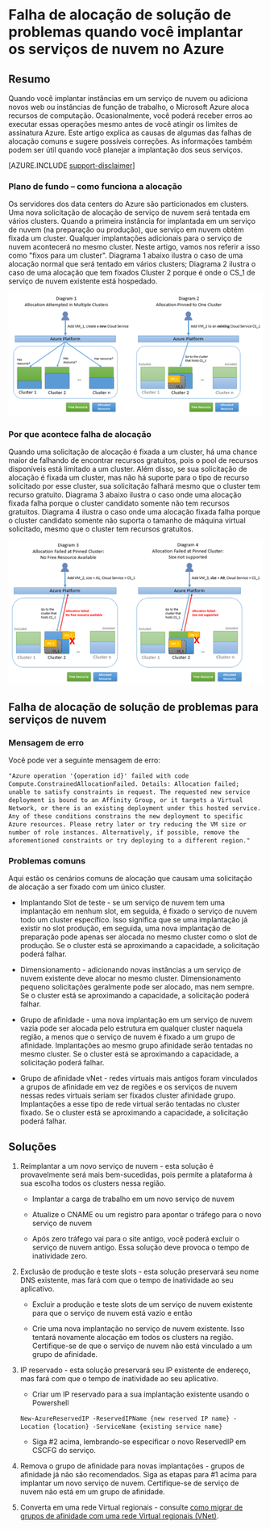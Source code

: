 <properties
    pageTitle="Solução de problemas de falha de alocação de serviço de nuvem | Microsoft Azure"
    description="Falha de alocação de solução de problemas quando você implantar os serviços de nuvem no Azure"
    services="azure-service-management, cloud-services"
    documentationCenter=""
    authors="simonxjx"
    manager="felixwu"
    editor=""
    tags="top-support-issue"/>

<tags
    ms.service="cloud-services"
    ms.workload="na"
    ms.tgt_pltfrm="ibiza"
    ms.devlang="na"
    ms.topic="article"
    ms.date="10/12/2016"
    ms.author="v-six"/>



# <a name="troubleshooting-allocation-failure-when-you-deploy-cloud-services-in-azure"></a>Falha de alocação de solução de problemas quando você implantar os serviços de nuvem no Azure

## <a name="summary"></a>Resumo
Quando você implantar instâncias em um serviço de nuvem ou adiciona novos web ou instâncias de função de trabalho, o Microsoft Azure aloca recursos de computação. Ocasionalmente, você poderá receber erros ao executar essas operações mesmo antes de você atingir os limites de assinatura Azure. Este artigo explica as causas de algumas das falhas de alocação comuns e sugere possíveis correções. As informações também podem ser útil quando você planejar a implantação dos seus serviços.

[AZURE.INCLUDE [support-disclaimer](../../includes/support-disclaimer.md)]

### <a name="background--how-allocation-works"></a>Plano de fundo – como funciona a alocação
Os servidores dos data centers do Azure são particionados em clusters. Uma nova solicitação de alocação de serviço de nuvem será tentada em vários clusters. Quando a primeira instância for implantada em um serviço de nuvem (na preparação ou produção), que serviço em nuvem obtém fixada um cluster. Qualquer implantações adicionais para o serviço de nuvem acontecerá no mesmo cluster. Neste artigo, vamos nos referir a isso como "fixos para um cluster". Diagrama 1 abaixo ilustra o caso de uma alocação normal que será tentado em vários clusters; Diagrama 2 ilustra o caso de uma alocação que tem fixados Cluster 2 porque é onde o CS_1 de serviço de nuvem existente está hospedado.

![Diagrama de alocação](./media/cloud-services-allocation-failure/Allocation1.png)

### <a name="why-allocation-failure-happens"></a>Por que acontece falha de alocação
Quando uma solicitação de alocação é fixada a um cluster, há uma chance maior de falhando de encontrar recursos gratuitos, pois o pool de recursos disponíveis está limitado a um cluster. Além disso, se sua solicitação de alocação é fixada um cluster, mas não há suporte para o tipo de recurso solicitado por esse cluster, sua solicitação falhará mesmo que o cluster tem recurso gratuito. Diagrama 3 abaixo ilustra o caso onde uma alocação fixada falha porque o cluster candidato somente não tem recursos gratuitos. Diagrama 4 ilustra o caso onde uma alocação fixada falha porque o cluster candidato somente não suporta o tamanho de máquina virtual solicitado, mesmo que o cluster tem recursos gratuitos.

![Falha de alocação fixada](./media/cloud-services-allocation-failure/Allocation2.png)

## <a name="troubleshooting-allocation-failure-for-cloud-services"></a>Falha de alocação de solução de problemas para serviços de nuvem
### <a name="error-message"></a>Mensagem de erro
Você pode ver a seguinte mensagem de erro:

    "Azure operation '{operation id}' failed with code Compute.ConstrainedAllocationFailed. Details: Allocation failed; unable to satisfy constraints in request. The requested new service deployment is bound to an Affinity Group, or it targets a Virtual Network, or there is an existing deployment under this hosted service. Any of these conditions constrains the new deployment to specific Azure resources. Please retry later or try reducing the VM size or number of role instances. Alternatively, if possible, remove the aforementioned constraints or try deploying to a different region."

### <a name="common-issues"></a>Problemas comuns
Aqui estão os cenários comuns de alocação que causam uma solicitação de alocação a ser fixado com um único cluster.

- Implantando Slot de teste - se um serviço de nuvem tem uma implantação em nenhum slot, em seguida, é fixado o serviço de nuvem todo um cluster específico.  Isso significa que se uma implantação já existir no slot produção, em seguida, uma nova implantação de preparação pode apenas ser alocada no mesmo cluster como o slot de produção. Se o cluster está se aproximando a capacidade, a solicitação poderá falhar.

- Dimensionamento - adicionando novas instâncias a um serviço de nuvem existente deve alocar no mesmo cluster.  Dimensionamento pequeno solicitações geralmente pode ser alocado, mas nem sempre. Se o cluster está se aproximando a capacidade, a solicitação poderá falhar.

- Grupo de afinidade - uma nova implantação em um serviço de nuvem vazia pode ser alocada pelo estrutura em qualquer cluster naquela região, a menos que o serviço de nuvem é fixado a um grupo de afinidade. Implantações ao mesmo grupo afinidade serão tentadas no mesmo cluster. Se o cluster está se aproximando a capacidade, a solicitação poderá falhar.

- Grupo de afinidade vNet - redes virtuais mais antigos foram vinculados a grupos de afinidade em vez de regiões e os serviços de nuvem nessas redes virtuais seriam ser fixados cluster afinidade grupo. Implantações a esse tipo de rede virtual serão tentadas no cluster fixado. Se o cluster está se aproximando a capacidade, a solicitação poderá falhar.

## <a name="solutions"></a>Soluções

1. Reimplantar a um novo serviço de nuvem - esta solução é provavelmente será mais bem-sucedidas, pois permite a plataforma à sua escolha todos os clusters nessa região.

    - Implantar a carga de trabalho em um novo serviço de nuvem  

    - Atualize o CNAME ou um registro para apontar o tráfego para o novo serviço de nuvem

    - Após zero tráfego vai para o site antigo, você poderá excluir o serviço de nuvem antigo. Essa solução deve provoca o tempo de inatividade zero.

2. Exclusão de produção e teste slots - esta solução preservará seu nome DNS existente, mas fará com que o tempo de inatividade ao seu aplicativo.

    - Excluir a produção e teste slots de um serviço de nuvem existente para que o serviço de nuvem está vazio e então

    - Crie uma nova implantação no serviço de nuvem existente. Isso tentará novamente alocação em todos os clusters na região. Certifique-se de que o serviço de nuvem não está vinculado a um grupo de afinidade.

3. IP reservado - esta solução preservará seu IP existente de endereço, mas fará com que o tempo de inatividade ao seu aplicativo.  

    - Criar um IP reservado para a sua implantação existente usando o Powershell

    ```
    New-AzureReservedIP -ReservedIPName {new reserved IP name} -Location {location} -ServiceName {existing service name}
    ```

    - Siga #2 acima, lembrando-se especificar o novo ReservedIP em CSCFG do serviço.

4. Remova o grupo de afinidade para novas implantações - grupos de afinidade já não são recomendados. Siga as etapas para #1 acima para implantar um novo serviço de nuvem. Certifique-se de serviço de nuvem não está em um grupo de afinidade.

5. Converta em uma rede Virtual regionais - consulte [como migrar de grupos de afinidade com uma rede Virtual regionais (VNet)](../virtual-network/virtual-networks-migrate-to-regional-vnet.md).
